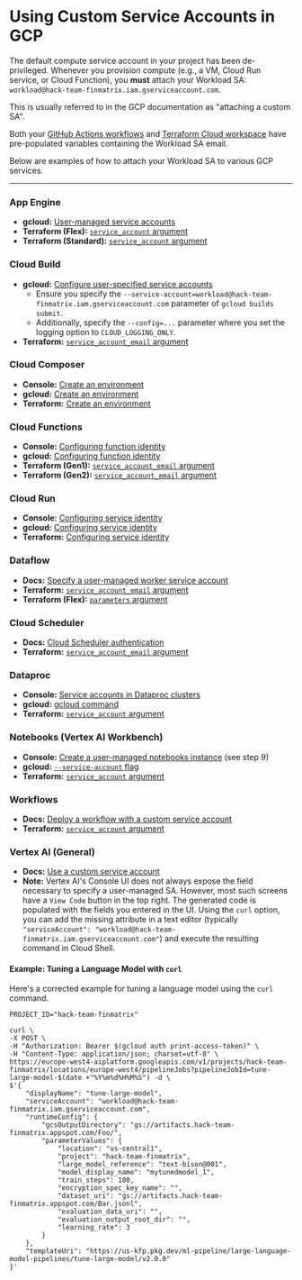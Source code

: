 # Using Custom Service Accounts in GCP

The default compute service account in your project has been de-privileged. Whenever you provision compute (e.g., a VM, Cloud Run service, or Cloud Function), you **must** attach your Workload SA: `workload@hack-team-finmatrix.iam.gserviceaccount.com`.

This is usually referred to in the GCP documentation as "attaching a custom SA".

Both your [GitHub Actions workflows](./.github/workflows/) and [Terraform Cloud workspace](https://app.terraform.io/app/db-hackathon-2025/workspaces/hack-team-finmatrix) have pre-populated variables containing the Workload SA email.

Below are examples of how to attach your Workload SA to various GCP services.

---

### App Engine

*   **gcloud:** [User-managed service accounts](https://cloud.google.com/appengine/docs/legacy/standard/python/user-managed-service-accounts#gcloud)
*   **Terraform (Flex):** [`service_account` argument](https://registry.terraform.io/providers/hashicorp/google/latest/docs/resources/app_engine_flexible_app_version#service_account)
*   **Terraform (Standard):** [`service_account` argument](https://registry.terraform.io/providers/hashicorp/google/latest/docs/resources/app_engine_standard_app_version#service_account)

### Cloud Build

*   **gcloud:** [Configure user-specified service accounts](https://cloud.google.com/build/docs/securing-builds/configure-user-specified-service-accounts)
    *   Ensure you specify the `--service-account=workload@hack-team-finmatrix.iam.gserviceaccount.com` parameter of `gcloud builds submit`.
    *   Additionally, specify the `--config=...` parameter where you set the logging option to `CLOUD_LOGGING_ONLY`.
*   **Terraform:** [`service_account_email` argument](https://registry.terraform.io/providers/hashicorp/google/latest/docs/resources/cloudbuild_trigger#service_account_email)

### Cloud Composer

*   **Console:** [Create an environment](https://cloud.google.com/composer/docs/how-to/managing/creating#console)
*   **gcloud:** [Create an environment](https://cloud.google.com/composer/docs/how-to/managing/creating#gcloud)
*   **Terraform:** [Create an environment](https://cloud.google.com/composer/docs/how-to/managing/creating#terraform)

### Cloud Functions

*   **Console:** [Configuring function identity](https://cloud.google.com/functions/docs/securing/function-identity#console)
*   **gcloud:** [Configuring function identity](https://cloud.google.com/functions/docs/securing/function-identity#gcloud)
*   **Terraform (Gen1):** [`service_account_email` argument](https://registry.terraform.io/providers/hashicorp/google/latest/docs/resources/cloudfunctions_function#service_account_email)
*   **Terraform (Gen2):** [`service_account_email` argument](https://registry.terraform.io/providers/hashicorp/google/latest/docs/resources/cloudfunctions2_function#service_account_email)

### Cloud Run

*   **Console:** [Configuring service identity](https://cloud.google.com/run/docs/securing/service-identity#console)
*   **gcloud:** [Configuring service identity](https://cloud.google.com/run/docs/securing/service-identity#gcloud)
*   **Terraform:** [Configuring service identity](https://cloud.google.com/run/docs/securing/service-identity#terraform)

### Dataflow

*   **Docs:** [Specify a user-managed worker service account](https://cloud.google.com/dataflow/docs/concepts/security-and-permissions#specify_a_user-managed_worker_service_account)
*   **Terraform:** [`service_account_email` argument](https://registry.terraform.io/providers/hashicorp/google/latest/docs/resources/dataflow_job#service_account_email)
*   **Terraform (Flex):** [`parameters` argument](https://registry.terraform.io/providers/hashicorp/google/latest/docs/resources/dataflow_flex_template_job#parameters)

### Cloud Scheduler

*   **Docs:** [Cloud Scheduler authentication](https://cloud.google.com/scheduler/docs?gclsrc=aw.ds&gad_source=1&gad_campaignid=20376984227&gclid=CjwKCAjw4efDBhATEiwAaDBpboW0I164la0GbnEBo_PTcemx4h7bsZOwIGmz0FGEnd4jP624uUU7eRoCo18QAvD_BwE)
*   **Terraform:** [`service_account_email` argument](https://registry.terraform.io/providers/hashicorp/google/latest/docs/resources/cloud_scheduler_job#service_account_email)

### Dataproc

*   **Console:** [Service accounts in Dataproc clusters](https://cloud.google.com/dataproc/docs/concepts/configuring-clusters/service-accounts#console)
*   **gcloud:** [gcloud command](https://cloud.google.com/dataproc/docs/concepts/configuring-clusters/service-accounts#gcloud-command)
*   **Terraform:** [`service_account` argument](https://registry.terraform.io/providers/hashicorp/google/latest/docs/resources/dataproc_cluster#service_account)

### Notebooks (Vertex AI Workbench)

*   **Console:** [Create a user-managed notebooks instance](https://cloud.google.com/vertex-ai/docs/workbench/user-managed/create-new#console) (see step 9)
*   **gcloud:** [`--service-account` flag](https://cloud.google.com/sdk/gcloud/reference/notebooks/instances/create#--service-account)
*   **Terraform:** [`service_account` argument](https://registry.terraform.io/providers/hashicorp/google/latest/docs/resources/notebooks_instance#service_account)

### Workflows

*   **Docs:** [Deploy a workflow with a custom service account](https://cloud.google.com/workflows/docs/authentication#deploy_a_workflow_with_a_custom_service_account)
*   **Terraform:** [`service_account` argument](https://registry.terraform.io/providers/hashicorp/google/latest/docs/resources/workflows_workflow#service_account)

### Vertex AI (General)

*   **Docs:** [Use a custom service account](https://cloud.google.com/vertex-ai/docs/general/custom-service-account#attach)
*   **Note:** Vertex AI's Console UI does not always expose the field necessary to specify a user-managed SA. However, most such screens have a `View Code` button in the top right. The generated code is populated with the fields you entered in the UI. Using the `curl` option, you can add the missing attribute in a text editor (typically `"serviceAccount": "workload@hack-team-finmatrix.iam.gserviceaccount.com"`) and execute the resulting command in Cloud Shell.

#### Example: Tuning a Language Model with `curl`

Here's a corrected example for tuning a language model using the `curl` command.

```shell
PROJECT_ID="hack-team-finmatrix"

curl \
-X POST \
-H "Authorization: Bearer $(gcloud auth print-access-token)" \
-H "Content-Type: application/json; charset=utf-8" \
https://europe-west4-aiplatform.googleapis.com/v1/projects/hack-team-finmatrix/locations/europe-west4/pipelineJobs?pipelineJobId=tune-large-model-$(date +"%Y%m%d%H%M%S") -d \
$'{
    "displayName": "tune-large-model",
    "serviceAccount": "workload@hack-team-finmatrix.iam.gserviceaccount.com",
    "runtimeConfig": {
        "gcsOutputDirectory": "gs://artifacts.hack-team-finmatrix.appspot.com/Foo/",
        "parameterValues": {
            "location": "us-central1",
            "project": "hack-team-finmatrix",
            "large_model_reference": "text-bison@001",
            "model_display_name": "mytunedmodel_1",
            "train_steps": 100,
            "encryption_spec_key_name": "",
            "dataset_uri": "gs://artifacts.hack-team-finmatrix.appspot.com/Bar.jsonl",
            "evaluation_data_uri": "",
            "evaluation_output_root_dir": "",
            "learning_rate": 3
        }
    },
    "templateUri": "https://us-kfp.pkg.dev/ml-pipeline/large-language-model-pipelines/tune-large-model/v2.0.0"
}'
```